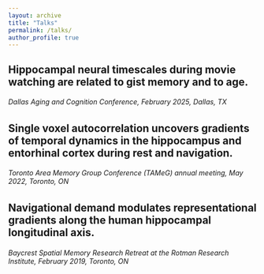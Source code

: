 ```yaml
---
layout: archive
title: "Talks"
permalink: /talks/
author_profile: true
---
```


## Hippocampal neural timescales during movie watching are related to gist memory and to age. 
###### Dallas Aging and Cognition Conference, February 2025, Dallas, TX

## Single voxel autocorrelation uncovers gradients of temporal dynamics in the hippocampus and entorhinal cortex during rest and navigation. 
###### Toronto Area Memory Group Conference (TAMeG) annual meeting, May 2022, Toronto, ON

## Navigational demand modulates representational gradients along the human hippocampal longitudinal axis. 
###### Baycrest Spatial Memory Research Retreat at the Rotman Research Institute, February 2019, Toronto, ON


